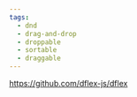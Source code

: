 ```yaml
---
tags:
  - dnd
  - drag-and-drop
  - droppable
  - sortable
  - draggable
---
```

https://github.com/dflex-js/dflex

